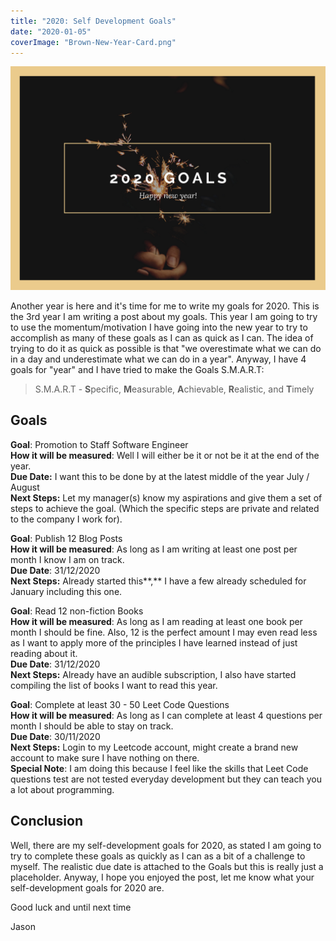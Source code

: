 ```yaml
---
title: "2020: Self Development Goals"
date: "2020-01-05"
coverImage: "Brown-New-Year-Card.png"
---
```


![Cover Image](./images/Brown-New-Year-Card.png)

Another year is here and it's time for me to write my goals for 2020. This is the 3rd year I am writing a post about my goals. This year I am going to try to use the momentum/motivation I have going into the new year to try to accomplish as many of these goals as I can as quick as I can. The idea of trying to do it as quick as possible is that "we overestimate what we can do in a day and underestimate what we can do in a year". Anyway, I have 4 goals for "year" and I have tried to make the Goals S.M.A.R.T:

> S.M.A.R.T - **S**pecific, **M**easurable, **A**chievable, **R**ealistic, and **T**imely

## Goals

**Goal**: Promotion to Staff Software Engineer  
**How it will be measured**: Well I will either be it or not be it at the end of the year.  
**Due Date:** I want this to be done by at the latest middle of the year July / August  
**Next Steps:** Let my manager(s) know my aspirations and give them a set of steps to achieve the goal. (Which the specific steps are private and related to the company I work for).

**Goal**: Publish 12 Blog Posts  
**How it will be measured**: As long as I am writing at least one post per month I know I am on track.  
**Due Date**: 31/12/2020  
**Next Steps:** Already started this**,** I have a few already scheduled for January including this one.

**Goal**: Read 12 non-fiction Books  
**How it will be measured**: As long as I am reading at least one book per month I should be fine. Also, 12 is the perfect amount I may even read less as I want to apply more of the principles I have learned instead of just reading about it.  
**Due Date**: 31/12/2020  
**Next Steps:** Already have an audible subscription, I also have started compiling the list of books I want to read this year.

**Goal**: Complete at least 30 - 50 Leet Code Questions  
**How it will be measured**: As long as I can complete at least 4 questions per month I should be able to stay on track.  
**Due Date**: 30/11/2020  
**Next Steps:** Login to my Leetcode account, might create a brand new account to make sure I have nothing on there.  
**Special Note**: I am doing this because I feel like the skills that Leet Code questions test are not tested everyday development but they can teach you a lot about programming.

## Conclusion

Well, there are my self-development goals for 2020, as stated I am going to try to complete these goals as quickly as I can as a bit of a challenge to myself. The realistic due date is attached to the Goals but this is really just a placeholder. Anyway, I hope you enjoyed the post, let me know what your self-development goals for 2020 are.

Good luck and until next time

Jason
